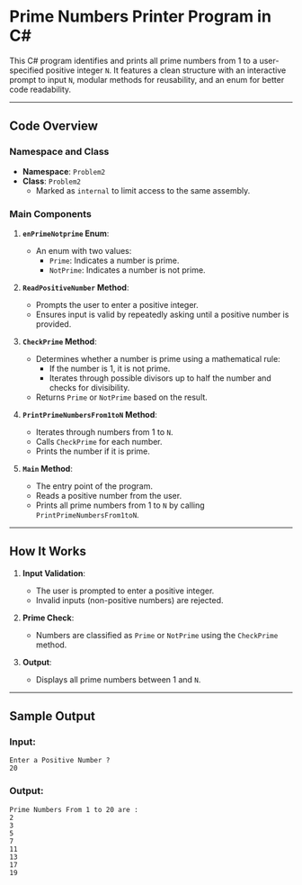 # Prime Numbers Printer Program in C#

This C# program identifies and prints all prime numbers from 1 to a user-specified positive integer `N`. It features a clean structure with an interactive prompt to input `N`, modular methods for reusability, and an enum for better code readability.

---

## Code Overview

### Namespace and Class
- **Namespace**: `Problem2`
- **Class**: `Problem2`
  - Marked as `internal` to limit access to the same assembly.

### Main Components

1. **`enPrimeNotprime` Enum**:
   - An enum with two values:
     - `Prime`: Indicates a number is prime.
     - `NotPrime`: Indicates a number is not prime.

2. **`ReadPositiveNumber` Method**:
   - Prompts the user to enter a positive integer.
   - Ensures input is valid by repeatedly asking until a positive number is provided.

3. **`CheckPrime` Method**:
   - Determines whether a number is prime using a mathematical rule:
     - If the number is 1, it is not prime.
     - Iterates through possible divisors up to half the number and checks for divisibility.
   - Returns `Prime` or `NotPrime` based on the result.

4. **`PrintPrimeNumbersFrom1toN` Method**:
   - Iterates through numbers from 1 to `N`.
   - Calls `CheckPrime` for each number.
   - Prints the number if it is prime.

5. **`Main` Method**:
   - The entry point of the program.
   - Reads a positive number from the user.
   - Prints all prime numbers from 1 to `N` by calling `PrintPrimeNumbersFrom1toN`.

---

## How It Works

1. **Input Validation**:
   - The user is prompted to enter a positive integer.
   - Invalid inputs (non-positive numbers) are rejected.

2. **Prime Check**:
   - Numbers are classified as `Prime` or `NotPrime` using the `CheckPrime` method.

3. **Output**:
   - Displays all prime numbers between 1 and `N`.

---

## Sample Output

### Input:
```plaintext
Enter a Positive Number ?
20
```
### Output:
```
Prime Numbers From 1 to 20 are :
2
3
5
7
11
13
17
19

